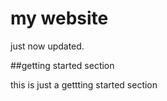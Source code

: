 # my website

just now updated.

##getting started section

this is just a gettting started section
